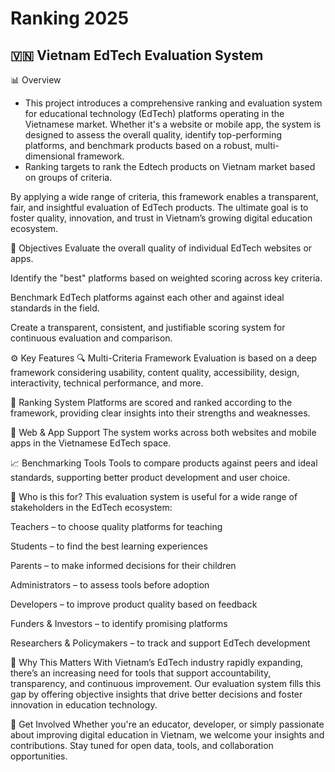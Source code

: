 # Ranking 2025

## 🇻🇳 Vietnam EdTech Evaluation System
📊 Overview
- This project introduces a comprehensive ranking and evaluation system for educational technology (EdTech) platforms operating in the Vietnamese market. Whether it's a website or mobile app, the system is designed to assess the overall quality, identify top-performing platforms, and benchmark products based on a robust, multi-dimensional framework. 
- Ranking targets to rank the Edtech products on Vietnam market based on groups of criteria.

By applying a wide range of criteria, this framework enables a transparent, fair, and insightful evaluation of EdTech products. The ultimate goal is to foster quality, innovation, and trust in Vietnam’s growing digital education ecosystem.

🎯 Objectives
Evaluate the overall quality of individual EdTech websites or apps.

Identify the "best" platforms based on weighted scoring across key criteria.

Benchmark EdTech platforms against each other and against ideal standards in the field.

Create a transparent, consistent, and justifiable scoring system for continuous evaluation and comparison.

⚙️ Key Features
🔍 Multi-Criteria Framework
Evaluation is based on a deep framework considering usability, content quality, accessibility, design, interactivity, technical performance, and more.

🏅 Ranking System
Platforms are scored and ranked according to the framework, providing clear insights into their strengths and weaknesses.

📱 Web & App Support
The system works across both websites and mobile apps in the Vietnamese EdTech space.

📈 Benchmarking Tools
Tools to compare products against peers and ideal standards, supporting better product development and user choice.

👥 Who is this for?
This evaluation system is useful for a wide range of stakeholders in the EdTech ecosystem:

Teachers – to choose quality platforms for teaching

Students – to find the best learning experiences

Parents – to make informed decisions for their children

Administrators – to assess tools before adoption

Developers – to improve product quality based on feedback

Funders & Investors – to identify promising platforms

Researchers & Policymakers – to track and support EdTech development

🧠 Why This Matters
With Vietnam’s EdTech industry rapidly expanding, there’s an increasing need for tools that support accountability, transparency, and continuous improvement. Our evaluation system fills this gap by offering objective insights that drive better decisions and foster innovation in education technology.

📌 Get Involved
Whether you're an educator, developer, or simply passionate about improving digital education in Vietnam, we welcome your insights and contributions. Stay tuned for open data, tools, and collaboration opportunities.
